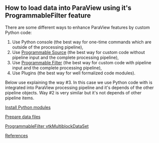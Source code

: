 ## How to load data into ParaView using it's ProgrammableFilter feature

There are some different ways to enhance ParaView features by custom Python code:

1. Use Python console (the best way for one-time commands which are outside of the processing pipeline),
2. Use [Programmable Source](../ProgrammableSource/README.md) (the best way for custom code without pipeline input and the complete processing pipeline),
3. Use [Programmable Filter](../ProgrammableFilter/README.md) (the best way for custom code with pipeline input and the complete processing pipeline),
4. Use Plugins (the best way for well formalized code modules).

Below use explaining the way #3. In this case we use Python code with is integrated into ParaView processing pipeline and it's depends of the other pipeline objects. Way #2 is very similar but it's not depends of other pipeline items.

[Install Python modules](../install.md)

[Prepare data files](../datafiles.md)

[ProgrammableFilter vtkMultiblockDataSet](vtkMultiblockDataSet.md)

[References](../references.md)
